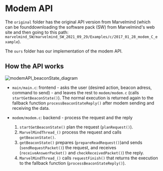# Modem API 

The `original` folder has the original API version from Marvelmind (which can be founddownloading the software pack (SW) from Marvelmind's web site and then going to this path: `marvelmind_SW/marvelmind_SW_2021_09_29/Examples/c/2017_01_28_modem_C_example`).

The `ours` folder has our implementation of the modem API. 

## How the API works

![modemAPI_beaconState_diagram](http://www.plantuml.com/plantuml/proxy?cache=no&src=https://raw.githubusercontent.com/chletes/IMTA-PS5-EssaimRobots/main/assets/diagrams/modemAPI_beaconState_diagram.iuml)

* `main/main.c`: frontend - asks the user (desired action, beacon adress, command to send) - and leaves the rest to `modem/modem.c` (calls `startGetBeaconState()`). The normal execution is returned again to the fallback function `processBeaconStateReply()` after modem sending and receiving the data. 

* `modem/modem.c`: backend - process the request and the reply
    1. `startGetBeaconState()` plan the request (`planRequest()`). 
    2. `MarvelMindThread_()` process the request and calls `getBeaconState()`.
    3. `getBeaconState()` prepares (`prepareReadRequest()`)and sends (`sendRequestPacket()`) the request, and receives (`receiveAnswerPacket()` and `checkReceivedPacket()`) the reply. 
    4. `MarvelMindThread_()` calls `requestFinish()` that returns the execution to the fallback function (`processBeaconStateReply()`). 